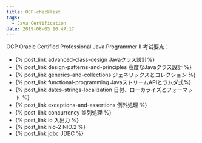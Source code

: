```yaml
---
title: OCP-checklist
tags:
  - Java Certification
date: 2019-08-05 10:47:17
---
```



OCP Oracle Certified Professional Java Programmer II 考试要点：

 * {% post_link advanced-class-design  Javaクラス設計%}
 * {% post_link design-patterns-and-principles 高度なJavaクラス設計 %}
 * {% post_link generics-and-collections ジェネリックスとコレクション %}
 * {% post_link functional-programming  JavaストリームAPIとラムダ式%}
 * {% post_link dates-strings-localization 日付、ローカライズとフォーマット %}
 * {% post_link exceptions-and-assertions 例外処理 %}
 * {% post_link concurrency 並列処理 %}
 * {% post_link io 入出力 %}
 * {% post_link nio-2 NIO.2 %}
 * {% post_link jdbc JDBC %}
